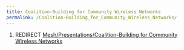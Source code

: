 ```yaml
---
title: Coalition-Building for Community Wireless Networks
permalink: /Coalition-Building_for_Community_Wireless_Networks/
---
```


1.  REDIRECT [Mesh/Presentations/Coalition-Building for Community Wireless Networks](/Mesh/Presentations/Coalition-Building_for_Community_Wireless_Networks "wikilink")
